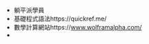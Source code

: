 - 躺平派學員
- 基礎程式語法https://quickref.me/
- 數學計算網站https://www.wolframalpha.com/
- 
<!---
dlmosfet/dlmosfet is a ✨ special ✨ repository because its `README.md` (this file) appears on your GitHub profile.
You can click the Preview link to take a look at your changes.
--->
